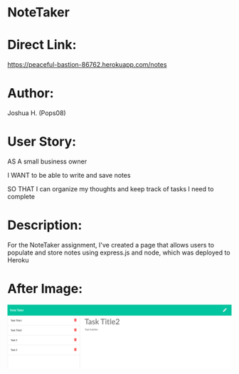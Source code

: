 # NoteTaker

Direct Link:
======
https://peaceful-bastion-86762.herokuapp.com/notes

Author:
======
Joshua H. (Pops08)


User Story:
======
AS A small business owner

I WANT to be able to write and save notes

SO THAT I can organize my thoughts and keep track of tasks I need to complete


Description:
======
For the NoteTaker assignment, I've created a page that allows users to populate and store notes using express.js and node, which was deployed to Heroku



After Image:
======

![After Image](/public/assets/images/Final.png)